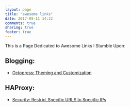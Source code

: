 ```yaml
---
layout: page
title: "awesome links"
date: 2017-09-11 14:22
comments: true
sharing: true
footer: true
---
```


This is a Page Dedicated to Awesome Links I Stumble Upon:

## Blogging:

- [Octopress: Theming and Customization](http://octopress.org/docs/theme/template/)

## HAProxy:

- [Security: Restrict Specific URLS to Specific IPs](https://raymii.org/s/snippets/haproxy_restrict_specific_urls_to_specific_ip_addresses.html)
